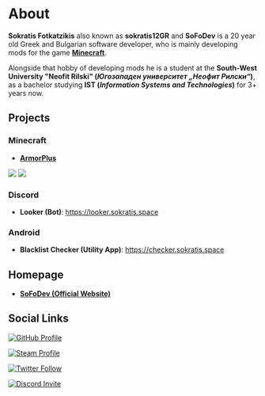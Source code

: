 
# About

<p> <b>Sokratis Fotkatzikis</b> also known as <b>sokratis12GR</b> and <b>SoFoDev</b> is a 20 year old Greek and Bulgarian software developer, who is mainly developing mods for the game <a href="Minecraft.net"><b>Minecraft</b></a>. </p>
<p> Alongside that hobby of developing mods he is a student at the <b>South-West University "Neofit Rilski" (<i>Югозападен университет „Неофит Рилски“</i>)</b>,
      as a bachelor studying <b>IST (<i>Information Systems and Technologies</i>)</b> for 3+ years now.</p>

## Projects

### Minecraft

- [**ArmorPlus**](https://smarturl.it/armorplus) 

[![](http://cf.way2muchnoise.eu/full_armorplus_downloads.svg)](https://smarturl.it/armorplus)
[![](http://cf.way2muchnoise.eu/versions/armorplus.svg)](https://smarturl.it/armorplus)

### Discord

- **Looker (Bot)**: https://looker.sokratis.space


### Android

- **Blacklist Checker (Utility App)**: https://checker.sokratis.space

## Homepage

- [**SoFoDev (Official Website)**](https://sokratis.space)

## Social Links

<p><a class="github" href="https://github.com/sokratis12GR"><img alt="GitHub Profile" src="https://img.shields.io/badge/GitHub%20Profile-white?logo=github&style=for-the-badge&color=161B22"></a></p>
<p><a class="steam" href="https://steamcommunity.com/id/sokratis12GR"><img alt="Steam Profile" src="https://img.shields.io/badge/sokratis12GR%20%7C%20SoFoDev-white?style=for-the-badge&logo=steam&color=171A21"></a></p>
<p><a class="twitter" href="https://twitter.com/sokratis12GR"><img alt="Twitter Follow" src="https://img.shields.io/badge/@sokratis12GR-white?logo=twitter&logoColor=white&style=for-the-badge&color=1DA1F2"></a></p>
<p><a class="discord" href="https://discord.gg/JCWbJvA"><img alt="Discord Invite" src="https://img.shields.io/badge/Join%20Our%20ArmorPlus%20Community%20Server-white?style=for-the-badge&logo=discord&logoColor=white&color=5865F2"></a></p>
